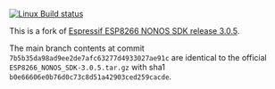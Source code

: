 [![Linux Build status](https://github.com/ranma/esp8266-nonos-sdk-re/workflows/Linux%20Build/badge.svg)](https://github.com/ranma/esp8266-nonos-sdk-re/actions?query=workflow%3A%22Linux+Build%22)

This is a fork of [Espressif ESP8266 NONOS SDK release 3.0.5](https://github.com/espressif/ESP8266_NONOS_SDK/tree/release/v3.0.5).

The main branch contents at commit `7b5b35da98ad9ee2de7afc63277d4933027ae91c` are identical to the official `ESP8266_NONOS_SDK-3.0.5.tar.gz` with sha1 `b0e66606e0b76d0c73c8d51a42903ced259cacde`.
